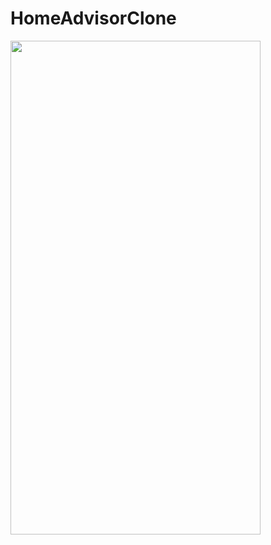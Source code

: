 # HomeAdvisorClone

<img src="https://github.com/luke-mcevoy/HomeAdvisorClone/blob/main/HomeAdvisorCloneDemo.gif" width="400" height="790">

